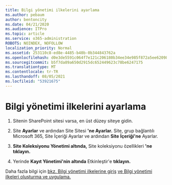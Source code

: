 ```yaml
---
title: Bilgi yönetimi ilkelerini ayarlama
ms.author: pebaum
author: bentoncity
ms.date: 04/21/2020
ms.audience: ITPro
ms.topic: article
ms.service: o365-administration
ROBOTS: NOINDEX, NOFOLLOW
localization_priority: Normal
ms.assetid: 253110c8-ed8e-4485-b40b-0b344843762a
ms.openlocfilehash: d0e3de5591c064f7e121c206180b34ee34e985f872a5ee6209889ecad6eaa32c
ms.sourcegitcommit: b5f7da89a650d2915dc652449623c78be6247175
ms.translationtype: MT
ms.contentlocale: tr-TR
ms.lasthandoff: 08/05/2021
ms.locfileid: "53921675"
---
```

# <a name="set-up-information-management-policies"></a>Bilgi yönetimi ilkelerini ayarlama

1. Sitenin SharePoint sitesi varsa, en üst düzey siteye gidin.
    
2. Site **Ayarlar** ve ardından Site Sitesi **'ne Ayarlar.** Site, grup bağlantılı Microsoft 365, Site İçeriği Ayarlar ve ardından **Site** **İçeriği'ne** Ayarlar.
    
3. **Site Koleksiyonu Yönetimi altında,** Site koleksiyonu özellikleri **'ne tıklayın.**
    
4. Yerinde **Kayıt Yönetimi'nin altında** Etkinleştir'e **tıklayın.**
    
Daha fazla bilgi için [bkz. Bilgi yönetimi ilkelerine giriş](https://go.microsoft.com/fwlink/?linkid=404239) [ve Bilgi yönetimi ilkeleri oluşturma ve uygulama.](https://go.microsoft.com/fwlink/?linkid=2003916)
  

